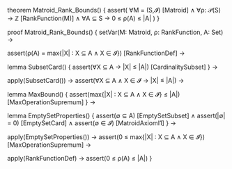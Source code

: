 theorem Matroid_Rank_Bounds() {
  assert(
    ∀M = (S,𝓘) [Matroid] ∧
    ∀ρ: 𝒫(S) → ℤ [RankFunction(M)] ∧
    ∀A ⊆ S →
    0 ≤ ρ(A) ≤ |A|
  )
}

proof Matroid_Rank_Bounds() {
  setVar(M: Matroid, ρ: RankFunction, A: Set) →
  
  assert(ρ(A) = max{|X| : X ⊆ A ∧ X ∈ 𝓘}) [RankFunctionDef] →
  
  lemma SubsetCard() {
    assert(∀X ⊆ A → |X| ≤ |A|) [CardinalitySubset]
  } →
  
  apply(SubsetCard()) →
  assert(∀X ⊆ A ∧ X ∈ 𝓘 → |X| ≤ |A|) →
  
  lemma MaxBound() {
    assert(max{|X| : X ⊆ A ∧ X ∈ 𝓘} ≤ |A|) [MaxOperationSupremum]
  } →
  
  lemma EmptySetProperties() {
    assert(∅ ⊆ A) [EmptySetSubset] ∧
    assert(|∅| = 0) [EmptySetCard] ∧
    assert(∅ ∈ 𝓘) [MatroidAxiomI1]
  } →
  
  apply(EmptySetProperties()) →
  assert(0 ≤ max{|X| : X ⊆ A ∧ X ∈ 𝓘}) [MaxOperationSupremum] →
  
  apply(RankFunctionDef) →
  assert(0 ≤ ρ(A) ≤ |A|)
}